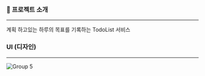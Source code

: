 ### 📌 프로젝트 소개
---
계획 하고있는 하루의 목표를 기록하는 TodoList 서비스

### UI (디자인)
---
![Group 5](https://github.com/SangWoon123/Todo/assets/100204926/56f9d674-76a1-4955-9b4d-b6b5d1ed7a60)
